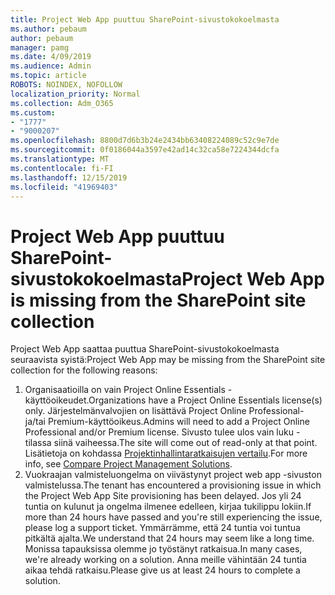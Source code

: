 ```yaml
---
title: Project Web App puuttuu SharePoint-sivustokokoelmasta
ms.author: pebaum
author: pebaum
manager: pamg
ms.date: 4/09/2019
ms.audience: Admin
ms.topic: article
ROBOTS: NOINDEX, NOFOLLOW
localization_priority: Normal
ms.collection: Adm_O365
ms.custom:
- "1777"
- "9000207"
ms.openlocfilehash: 8800d7d6b3b24e2434bb63408224089c52c9e7de
ms.sourcegitcommit: 0f0186044a3597e42ad14c32ca58e7224344dcfa
ms.translationtype: MT
ms.contentlocale: fi-FI
ms.lasthandoff: 12/15/2019
ms.locfileid: "41969403"
---
```

# <a name="project-web-app-is-missing-from-the-sharepoint-site-collection"></a><span data-ttu-id="dc0d3-102">Project Web App puuttuu SharePoint-sivustokokoelmasta</span><span class="sxs-lookup"><span data-stu-id="dc0d3-102">Project Web App is missing from the SharePoint site collection</span></span>

<span data-ttu-id="dc0d3-103">Project Web App saattaa puuttua SharePoint-sivustokokoelmasta seuraavista syistä:</span><span class="sxs-lookup"><span data-stu-id="dc0d3-103">Project Web App may be missing from the SharePoint site collection for the following reasons:</span></span>

1. <span data-ttu-id="dc0d3-104">Organisaatioilla on vain Project Online Essentials -käyttöoikeudet.</span><span class="sxs-lookup"><span data-stu-id="dc0d3-104">Organizations have a Project Online Essentials license(s) only.</span></span> <span data-ttu-id="dc0d3-105">Järjestelmänvalvojien on lisättävä Project Online Professional- ja/tai Premium-käyttöoikeus.</span><span class="sxs-lookup"><span data-stu-id="dc0d3-105">Admins will need to add a Project Online Professional and/or Premium license.</span></span> <span data-ttu-id="dc0d3-106">Sivusto tulee ulos vain luku -tilassa siinä vaiheessa.</span><span class="sxs-lookup"><span data-stu-id="dc0d3-106">The site will come out of read-only at that point.</span></span> <span data-ttu-id="dc0d3-107">Lisätietoja on kohdassa [Projektinhallintaratkaisujen vertailu](https://products.office.com/project/compare-microsoft-project-management-software?tab=1).</span><span class="sxs-lookup"><span data-stu-id="dc0d3-107">For more info, see [Compare Project Management Solutions](https://products.office.com/project/compare-microsoft-project-management-software?tab=1).</span></span>
2. <span data-ttu-id="dc0d3-108">Vuokraajan valmisteluongelma on viivästynyt project web app -sivuston valmistelussa.</span><span class="sxs-lookup"><span data-stu-id="dc0d3-108">The tenant has encountered a provisioning issue in which the Project Web App Site provisioning has been delayed.</span></span> <span data-ttu-id="dc0d3-109">Jos yli 24 tuntia on kulunut ja ongelma ilmenee edelleen, kirjaa tukilippu lokiin.</span><span class="sxs-lookup"><span data-stu-id="dc0d3-109">If more than 24 hours have passed and you're still experiencing the issue, please log a support ticket.</span></span> <span data-ttu-id="dc0d3-110">Ymmärrämme, että 24 tuntia voi tuntua pitkältä ajalta.</span><span class="sxs-lookup"><span data-stu-id="dc0d3-110">We understand that 24 hours may seem like a long time.</span></span> <span data-ttu-id="dc0d3-111">Monissa tapauksissa olemme jo työstänyt ratkaisua.</span><span class="sxs-lookup"><span data-stu-id="dc0d3-111">In many cases, we're already working on a solution.</span></span> <span data-ttu-id="dc0d3-112">Anna meille vähintään 24 tuntia aikaa tehdä ratkaisu.</span><span class="sxs-lookup"><span data-stu-id="dc0d3-112">Please give us at least 24 hours to complete a solution.</span></span>
